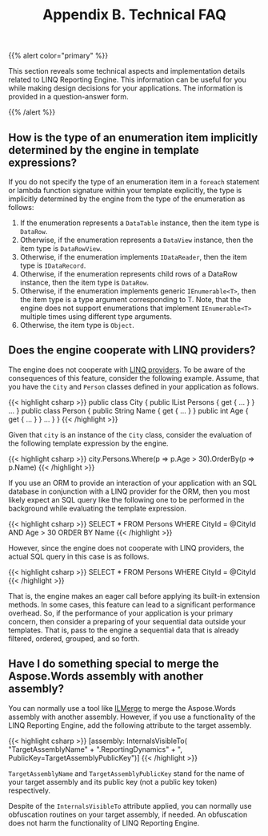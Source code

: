 ﻿---
title: Appendix B. Technical FAQ
description: "Learn the LINQ Reporting Engine FAQ to build a report C#."
type: docs
weight: 60
url: /net/appendix-b-technical-faq/
---

{{% alert color="primary" %}} 

This section reveals some technical aspects and implementation details related to LINQ Reporting Engine. This information can be useful for you while making design decisions for your applications. The information is provided in a question-answer form.

{{% /alert %}} 

## How is the type of an enumeration item implicitly determined by the engine in template expressions?

If you do not specify the type of an enumeration item in a `foreach` statement or lambda function signature within your template explicitly, the type is implicitly determined by the engine from the type of the enumeration as follows:

1. If the enumeration represents a `DataTable` instance, then the item type is `DataRow`.
1. Otherwise, if the enumeration represents a `DataView` instance, then the item type is `DataRowView`.
1. Otherwise, if the enumeration implements `IDataReader`, then the item type is `IDataRecord`.
1. Otherwise, if the enumeration represents child rows of a DataRow instance, then the item type is `DataRow`.
1. Otherwise, if the enumeration implements generic `IEnumerable<T>`, then the item type is a type argument corresponding to T. Note, that the engine does not support enumerations that implement `IEnumerable<T>` multiple times using different type arguments.
1. Otherwise, the item type is `Object`.

## Does the engine cooperate with LINQ providers?

The engine does not cooperate with [LINQ providers](http://msdn.microsoft.com/en-us/library/vstudio/bb882640). To be aware of the consequences of this feature, consider the following example. Assume, that you have the `City` and `Person` classes defined in your application as follows.

{{< highlight csharp >}}
public class City
{
    public IList<Person> Persons { get { ... } }
    ...
}
public class Person
{
    public String Name { get { ... } }
    public int Age { get { ... } }
    ...
    }
}
{{< /highlight >}}

Given that `city` is an instance of the `City` class, consider the evaluation of the following template expression by the engine.

{{< highlight csharp >}}
city.Persons.Where(p => p.Age > 30).OrderBy(p => p.Name)
{{< /highlight >}}

If you use an ORM to provide an interaction of your application with an SQL database in conjunction with a LINQ provider for the ORM, then you most likely expect an SQL query like the following one to be performed in the background while evaluating the template expression.

{{< highlight csharp >}}
SELECT *
    FROM Persons
    WHERE CityId = @CityId AND Age > 30
    ORDER BY Name
{{< /highlight >}}

However, since the engine does not cooperate with LINQ providers, the actual SQL query in this case is as follows.

{{< highlight csharp >}}
SELECT *
    FROM Persons
    WHERE CityId = @CityId
{{< /highlight >}}

That is, the engine makes an eager call before applying its built-in extension methods. In some cases, this feature can lead to a significant performance overhead. So, if the performance of your application is your primary concern, then consider a preparing of your sequential data outside your templates. That is, pass to the engine a sequential data that is already filtered, ordered, grouped, and so forth.

## Have I do something special to merge the Aspose.Words assembly with another assembly?

You can normally use a tool like [ILMerge](https://www.microsoft.com/en-us/research/people/mbarnett/?from=http%3A%2F%2Fresearch.microsoft.com%2Fen-us%2Fpeople%2Fmbarnett%2Filmerge.aspx) to merge the Aspose.Words assembly with another assembly. However, if you use a functionality of the LINQ Reporting Engine, add the following attribute to the target assembly.

{{< highlight csharp >}}
[assembly: InternalsVisibleTo(
    "TargetAssemblyName" +
    ".ReportingDynamics" +
    ", PublicKey=TargetAssemblyPublicKey")]
{{< /highlight >}}

`TargetAssemblyName` and `TargetAssemblyPublicKey` stand for the name of your target assembly and its public key (not a public key token) respectively.

Despite of the `InternalsVisibleTo` attribute applied, you can normally use obfuscation routines on your target assembly, if needed. An obfuscation does not harm the functionality of LINQ Reporting Engine.

